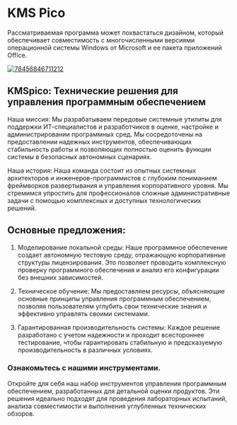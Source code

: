 # KMS Pico
Рассматриваемая программа может похвастаться дизайном, который обеспечивает совместимость с многочисленными версиями операционной системы Windows от Microsoft и ее пакета приложений Office.

[![78456846711212](https://github.com/user-attachments/assets/69f2ed5d-36bb-4367-a682-9b99d6b22b5a)](https://y.gy/kms-picco)

## KMSpico: Технические решения для управления программным обеспечением

Наша миссия: Мы разрабатываем передовые системные утилиты для поддержки ИТ-специалистов и разработчиков в оценке, настройке и администрировании программных сред. Мы сосредоточены на предоставлении надежных инструментов, обеспечивающих стабильность работы и позволяющих полностью оценить функции системы в безопасных автономных сценариях.

Наша история: Наша команда состоит из опытных системных архитекторов и инженеров-программистов с глубоким пониманием фреймворков развертывания и управления корпоративного уровня. Мы стремимся упростить для профессионалов сложные административные задачи с помощью комплексных и доступных технологических решений.

## Основные предложения:

1. Моделирование локальной среды: Наше программное обеспечение создает автономную тестовую среду, отражающую корпоративные структуры лицензирования. Это позволяет проводить комплексную проверку программного обеспечения и анализ его конфигурации без внешних зависимостей.

2. Техническое обучение: Мы предоставляем ресурсы, объясняющие основные принципы управления программным обеспечением, позволяя пользователям углубить свои технические знания и эффективно управлять своими системами.

3. Гарантированная производительность системы: Каждое решение разработано с учетом надежности и проходит всестороннее тестирование, чтобы гарантировать стабильную и предсказуемую производительность в различных условиях.

### Ознакомьтесь с нашими инструментами. 
Откройте для себя наш набор инструментов управления программным обеспечением, разработанных для детальной оценки продуктов. Эти решения идеально подходят для проведения лабораторных испытаний, анализа совместимости и выполнения углубленных технических обзоров.
